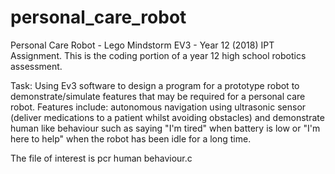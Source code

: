 # personal_care_robot
Personal Care Robot - Lego Mindstorm EV3 - Year 12 (2018) IPT Assignment. This is the coding portion of a year 12 high school robotics assessment. 

Task: Using Ev3 software to design a program for a prototype robot to demonstrate/simulate features that may be required for a personal care robot. Features include: autonomous navigation using ultrasonic sensor (deliver medications to a patient whilst avoiding obstacles) and demonstrate human like behaviour such as saying "I'm tired" when battery is low or "I'm here to help" when the robot has been idle for a long time. 


The file of interest is pcr human behaviour.c
